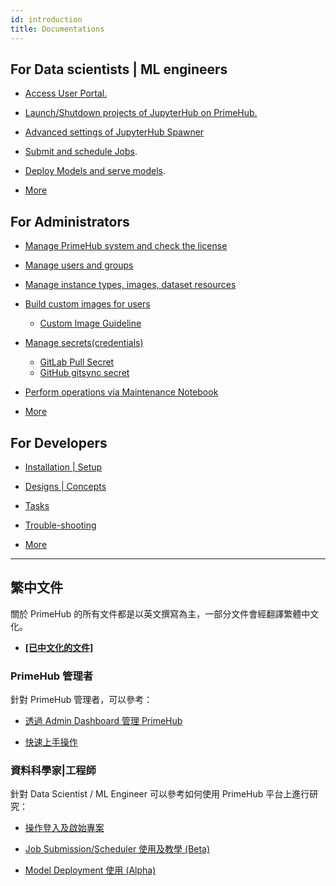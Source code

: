 ```yaml
---
id: introduction
title: Documentations
---
```


## For Data scientists | ML engineers

+ [Access User Portal.](quickstart/login-portal-user.md)

+ [Launch/Shutdown projects of JupyterHub on PrimeHub.](quickstart/launch-project)

+ [Advanced settings of JupyterHub Spawner](user-advanced-setting)
  
+ [Submit and schedule Jobs](job-submission-feature).

+ [Deploy Models and serve models](model-deployment-feature).

+ [More](getting-started-user)

## For Administrators

+ [Manage PrimeHub system and check the license](guide_manual/admin-system)

+ [Manage users and groups](guide_manual/admin-user)

+ [Manage instance types, images, dataset resources](guide_manual/admin-instancetype)

+ [Build custom images for users](guide_manual/admin-build-image)
  + [Custom Image Guideline](guide_manual/custom-image-guideline)

+ [Manage secrets(credentials)](guide_manual/admin-secret.md) 

  + [GitLab Pull Secret](quickstart/secret-pull-image)
  + [GitHub gitsync secret](quickstart/secret-gitsync)

+ [Perform operations via Maintenance Notebook](maintenance)

+ [More](getting-started-admin)

## For Developers

+ [Installation | Setup](dev-introduction)

+ [Designs | Concepts](design/architecture)

+ [Tasks](tasks/build)

+ [Trouble-shooting](trouble-shoot-guide)

+ [More](dev-introduction)

---

## 繁中文件

關於 PrimeHub 的所有文件都是以英文撰寫為主，一部分文件會經翻譯繁體中文化。

+ [**[已中文化的文件]**](index-zh)

### PrimeHub 管理者

針對 PrimeHub 管理者，可以參考：

+ [透過 Admin Dashboard 管理 PrimeHub](zh-tw/guide_manual/admin-system-cht)

+ [快速上手操作](zh-tw/quickstart/login-portal-admin)

### 資料科學家|工程師

針對 Data Scientist / ML Engineer 可以參考如何使用 PrimeHub 平台上進行研究：


+ [操作登入及啟始專案](zh-tw/quickstart/login-portal-user)

+ [Job Submission/Scheduler 使用及教學 (Beta)](zh-tw/job-submission-cht)

+ [Model Deployment 使用 (Alpha)](zh-tw/model-deployment-feature)

